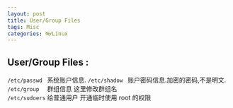 ```yaml
---
layout: post
title: User/Group Files
tags: Misc
categories: 👓Linux
---
```



## User/Group Files :
  
`/etc/passwd `   系统账户信息.
`/etc/shadow `   账户密码信息.加密的密码,不是明文.  
`/etc/group  `   群组信息 这里修改群组名  
`/etc/sudoers`   给普通用户 开通临时使用 root 的权限

